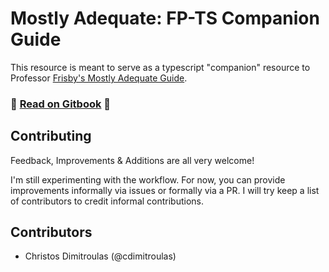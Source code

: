 # Mostly Adequate: FP-TS Companion Guide

This resource is meant to serve as a typescript "companion" resource to Professor [Frisby's Mostly Adequate Guide](https://github.com/MostlyAdequate/mostly-adequate-guide).  

### 📖 [Read on Gitbook](https://cjonas.gitbook.io/mostly-adequate-fp-ts/) 📖
  
## Contributing

Feedback, Improvements & Additions are all very welcome!

I'm still experimenting with the workflow.  For now, you can provide improvements informally via issues or formally via a PR.  I will try keep a list of contributors to credit informal contributions.

## Contributors

- Christos Dimitroulas (@cdimitroulas)


